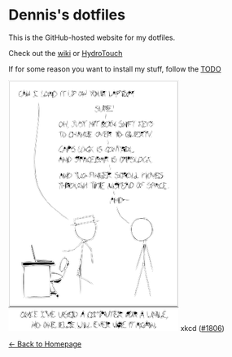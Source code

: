 # Dennis's dotfiles

This is the GitHub-hosted website for my dotfiles.

Check out the [wiki](https://github.com/dnnsmnstrr/dotfiles/wiki) or [HydroTouch](https://github.com/dnnsmnstrr/dotfiles/tree/master/bettertouchtool/HydroTouch)

If for some reason you want to install my stuff, follow the [TODO](TODO.md)

![If used with software that could keep up, a scroll wheel mapped to send a stream of 'undo' and 'redo' events could be kind of cool.](transparent_xkcd.png)
xkcd ([#1806](https://xkcd.com/1806/))

[<- Back to Homepage](https://ahemed-haneen.github.io)
